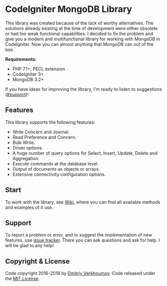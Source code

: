 # CodeIgniter MongoDB Library
This library was created because of the lack of worthy alternatives. The solutions already existing at the time of development were either obsolete or had too weak functional capabilities. I decided to fix the problem and give you a modern and multifunctional library for working with MongoDB in CodeIgniter. Now you can almost anything that MongoDB can out of the box.

**Requirements:**
* PHP 7.1+, PECL extension
* CodeIgniter 3+
* MongoDB 3.2+

If you have ideas for improving the library, I'm ready to listen to suggestions ([#support](#support))!

## Features
This library supports the following features:
* Write Concern and Journal.
* Read Preference and Concern.
* Bulk Write.
* Driver options.
* A huge number of query options for Select, Insert, Update, Delete and Aggregation.
* Execute commands at the database level.
* Output of documents as objects or arrays.
* Extensive connectivity configuration options.

## Start
To work with the library, see [Wiki](https://github.com/verkhoumov/codeigniter-mongodb-library/wiki), where you can find all available methods and examples of it use.

## Support
To report a problem or error, and to suggest the implementation of new features, use [issue tracker](https://github.com/verkhoumov/codeigniter-mongodb-library/issues). There you can ask questions and ask for help. I will be glad to any help!

## Copyright & License
Code copyright 2016-2018 by [Dmitriy Verkhoumov](https://github.com/verkhoumov). Code released under the [MIT License](https://github.com/verkhoumov/codeigniter-mongodb-library/blob/master/LICENSE).
